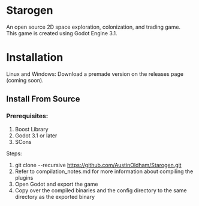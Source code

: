 # Starogen
An open source 2D space exploration, colonization, and trading game.  
This game is created using Godot Engine 3.1.

# Installation
Linux and Windows: Download a premade version on the releases page (coming soon).

## Install From Source
### Prerequisites:
1. Boost Library
2. Godot 3.1 or later
3. SCons

Steps:

1. git clone --recursive https://github.com/AustinOldham/Starogen.git
2. Refer to compilation\_notes.md for more information about compiling the plugins
3. Open Godot and export the game
4. Copy over the compiled binaries and the config directory to the same directory as the exported binary